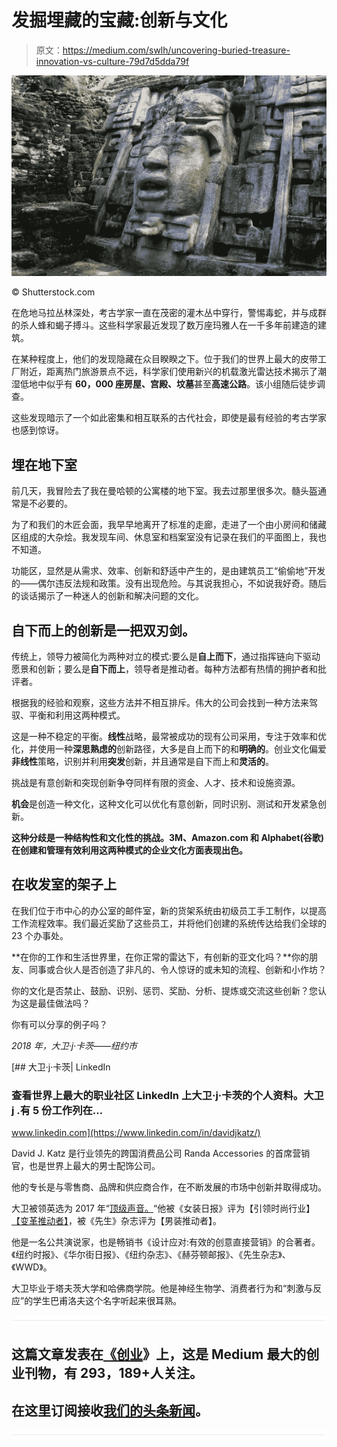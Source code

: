 # 发掘埋藏的宝藏:创新与文化

> 原文：<https://medium.com/swlh/uncovering-buried-treasure-innovation-vs-culture-79d7d5dda79f>

![](img/5e7d8edac65cf43762bcb2b29b3407b3.png)

© Shutterstock.com

在危地马拉丛林深处，考古学家一直在茂密的灌木丛中穿行，警惕毒蛇，并与成群的杀人蜂和蝎子搏斗。这些科学家最近发现了数万座玛雅人在一千多年前建造的建筑。

在某种程度上，他们的发现隐藏在众目睽睽之下。位于我们的世界上最大的皮带工厂附近，距离热门旅游景点不远，科学家们使用新兴的机载激光雷达技术揭示了潮湿低地中似乎有 **60，000 座房屋、宫殿、坟墓**甚至**高速公路**。该小组随后徒步调查。

这些发现暗示了一个如此密集和相互联系的古代社会，即使是最有经验的考古学家也感到惊讶。

## 埋在地下室

前几天，我冒险去了我在曼哈顿的公寓楼的地下室。我去过那里很多次。髓头盔通常是不必要的。

为了和我们的木匠会面，我早早地离开了标准的走廊，走进了一个由小房间和储藏区组成的大杂烩。我发现车间、休息室和档案室没有记录在我们的平面图上，我也不知道。

功能区，显然是从需求、效率、创新和舒适中产生的，是由建筑员工“偷偷地”开发的——偶尔违反法规和政策。没有出现危险。与其说我担心，不如说我好奇。随后的谈话揭示了一种迷人的创新和解决问题的文化。

## 自下而上的创新是一把双刃剑。

传统上，领导力被简化为两种对立的模式:要么是**自上而下**，通过指挥链向下驱动愿景和创新；要么是**自下而上**，领导者是推动者。每种方法都有热情的拥护者和批评者。

根据我的经验和观察，这些方法并不相互排斥。伟大的公司会找到一种方法来驾驭、平衡和利用这两种模式。

这是一种不稳定的平衡。**线性**战略，最常被成功的现有公司采用，专注于效率和优化，并使用一种**深思熟虑的**创新路径，大多是自上而下的和**明确的**。创业文化偏爱**非线性**策略，识别并利用**突发**创新，并且通常是自下而上和**灵活的**。

挑战是有意创新和突现创新争夺同样有限的资金、人才、技术和设施资源。

**机会**是创造一种文化，这种文化可以优化有意创新，同时识别、测试和开发紧急创新。

**这种分歧是一种结构性和文化性的挑战。3M、Amazon.com 和 Alphabet(谷歌)在创建和管理有效利用这两种模式的企业文化方面表现出色。**

## 在收发室的架子上

在我们位于市中心的办公室的邮件室，新的货架系统由初级员工手工制作，以提高工作流程效率。我们最近奖励了这些员工，并将他们创建的系统传达给我们全球的 23 个办事处。

**在你的工作和生活世界里，在你正常的雷达下，有创新的亚文化吗？**你的朋友、同事或合伙人是否创造了非凡的、令人惊讶的或未知的流程、创新和小作坊？

你的文化是否禁止、鼓励、识别、惩罚、奖励、分析、提炼或交流这些创新？您认为这是最佳做法吗？

你有可以分享的例子吗？

*2018 年，大卫·j·卡茨——纽约市*

[](https://www.linkedin.com/in/davidjkatz/) [## 大卫·j·卡茨| LinkedIn

### 查看世界上最大的职业社区 LinkedIn 上大卫·j·卡茨的个人资料。大卫 j .有 5 份工作列在…

www.linkedin.com](https://www.linkedin.com/in/davidjkatz/) 

David J. Katz 是行业领先的跨国消费品公司 Randa Accessories 的首席营销官，也是世界上最大的男士配饰公司。

他的专长是与零售商、品牌和供应商合作，在不断发展的市场中创新并取得成功。

大卫被领英选为 2017 年“[顶级声音。](https://www.linkedin.com/pulse/linkedin-top-voices-2017-must-know-people-inspiring-todays-roth)“他被《女装日报》评为【引领时尚行业】[【变革推动者】](https://www.google.com/url?sa=i&rct=j&q=&esrc=s&source=images&cd=&ved=0ahUKEwjO-M2y7ITYAhUHKiYKHcheAlkQjRwIBw&url=http%3A%2F%2Fwwd.com%2Fwwd-publications%2Fdigital-daily%2Fmondays-digital-daily-april-3-2017%2F&psig=AOvVaw1UUxt9X_VP2djw_y76zFzB&ust=1513180933315355)，被《先生》杂志评为【男装推动者】。

他是一名公共演说家，也是畅销书《设计应对:有效的创意直接营销》的合著者。《纽约时报》、《华尔街日报》、《纽约杂志》、《赫芬顿邮报》、《先生杂志》、《WWD》。

大卫毕业于塔夫茨大学和哈佛商学院。他是神经生物学、消费者行为和“刺激与反应”的学生巴甫洛夫这个名字听起来很耳熟。

![](img/731acf26f5d44fdc58d99a6388fe935d.png)

## 这篇文章发表在[《创业](https://medium.com/swlh)》上，这是 Medium 最大的创业刊物，有 293，189+人关注。

## 在这里订阅接收[我们的头条新闻](http://growthsupply.com/the-startup-newsletter/)。

![](img/731acf26f5d44fdc58d99a6388fe935d.png)